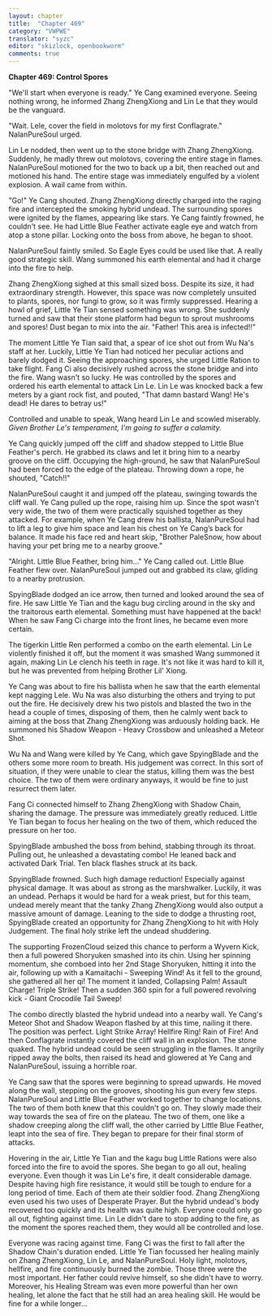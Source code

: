 ```yaml
---
layout: chapter
title:  "Chapter 469"
category: "VWPWE"
translator: "syzc"
editor: "skizlock, openbookworm"
comments: true
---
```


**Chapter 469: Control Spores**

"We'll start when everyone is ready." Ye Cang examined everyone. Seeing nothing wrong, he informed Zhang ZhengXiong and Lin Le that they would be the vanguard.

"Wait. Lele, cover the field in molotovs for my first Conflagrate." NalanPureSoul urged.

Lin Le nodded, then went up to the stone bridge with Zhang ZhengXiong. Suddenly, he madly threw out molotovs, covering the entire stage in flames. NalanPureSoul motioned for the two to back up a bit, then reached out and motioned his hand. The entire stage was immediately engulfed by a violent explosion. A wail came from within.

"Go!" Ye Cang shouted. Zhang ZhengXiong directly charged into the raging fire and intercepted the smoking hybrid undead. The surrounding spores were ignited by the flames, appearing like stars. Ye Cang faintly frowned, he couldn't see. He had Little Blue Feather activate eagle eye and watch from atop a stone pillar. Locking onto the boss from above, he began to shoot.

NalanPureSoul faintly smiled. So Eagle Eyes could be used like that. A really good strategic skill. Wang summoned his earth elemental and had it charge into the fire to help.

Zhang ZhengXiong sighed at this small sized boss. Despite its size, it had extraordinary strength. However, this space was now completely unsuited to plants, spores, nor fungi to grow, so it was firmly suppressed. Hearing a howl of grief, Little Ye Tian sensed something was wrong. She suddenly turned and saw that their stone platform had begun to sprout mushrooms and spores! Dust began to mix into the air. "Father! This area is infected!!"

The moment Little Ye Tian said that, a spear of ice shot out from Wu Na's staff at her. Luckily, Little Ye Tian had noticed her peculiar actions and barely dodged it. Seeing the approaching spores, she urged Little Ration to take flight. Fang Ci also decisively rushed across the stone bridge and into the fire. Wang wasn't so lucky. He was controlled by the spores and ordered his earth elemental to attack Lin Le. Lin Le was knocked back a few meters by a giant rock fist, and pouted, "That damn bastard Wang! He's dead! He dares to betray us!"

Controlled and unable to speak, Wang heard Lin Le and scowled miserably. *Given Brother Le's temperament, I'm going to suffer a calamity.*

Ye Cang quickly jumped off the cliff and shadow stepped to Little Blue Feather's perch. He grabbed its claws and let it bring him to a nearby groove on the cliff. Occupying the high-ground, he saw that NalanPureSoul had been forced to the edge of the plateau. Throwing down a rope, he shouted, "Catch!!"

NalanPureSoul caught it and jumped off the plateau, swinging towards the cliff wall. Ye Cang pulled up the rope, raising him up. Since the spot wasn't very wide, the two of them were practically squished together as they attacked. For example, when Ye Cang drew his ballista, NalanPureSoul had to lift a leg to give him space and lean his chest on Ye Cang’s back for balance. It made his face red and heart skip, "Brother PaleSnow, how about having your pet bring me to a nearby groove."

"Alright. Little Blue Feather, bring him..." Ye Cang called out. Little Blue Feather flew over. NalanPureSoul jumped out and grabbed its claw, gliding to a nearby protrusion.

SpyingBlade dodged an ice arrow, then turned and looked around the sea of fire. He saw Little Ye Tian and the kagu bug circling around in the sky and the traitorous earth elemental. Something must have happened at the back! When he saw Fang Ci charge into the front lines, he became even more certain.

The tigerkin Little Ren performed a combo on the earth elemental. Lin Le violently finished it off, but the moment it was smashed Wang summoned it again, making Lin Le clench his teeth in rage. It's not like it was hard to kill it, but he was prevented from helping Brother Lil' Xiong.

Ye Cang was about to fire his ballista when he saw that the earth elemental kept nagging Lele. Wu Na was also disturbing the others and trying to put out the fire. He decisively drew his two pistols and blasted the two in the head a couple of times, disposing of them, then he calmly went back to aiming at the boss that Zhang ZhengXiong was arduously holding back. He summoned his Shadow Weapon - Heavy Crossbow and unleashed a Meteor Shot.

Wu Na and Wang were killed by Ye Cang, which gave SpyingBlade and the others some more room to breath. His judgement was correct. In this sort of situation, if they were unable to clear the status, killing them was the best choice. The two of them were ordinary anyways, it would be fine to just resurrect them later.

Fang Ci connected himself to Zhang ZhengXiong with Shadow Chain, sharing the damage. The pressure was immediately greatly reduced. Little Ye Tian began to focus her healing on the two of them, which reduced the pressure on her too.

SpyingBlade ambushed the boss from behind, stabbing through its throat. Pulling out, he unleashed a devastating combo! He leaned back and activated Dark Trial. Ten black flashes struck at its back.

SpyingBlade frowned. Such high damage reduction! Especially against physical damage. It was about as strong as the marshwalker. Luckily, it was an undead. Perhaps it would be hard for a weak priest, but for this team, undead merely meant that the tanky Zhang ZhengXiong would also output a massive amount of damage. Leaning to the side to dodge a thrusting root, SpyingBlade created an opportunity for Zhang ZhengXiong to hit with Holy Judgement. The final holy strike left the undead shuddering.

The supporting FrozenCloud seized this chance to perform a Wyvern Kick, then a full powered Shoryuken smashed into its chin. Using her spinning momentum, she comboed into her 2nd Stage Shoryuken, hitting it into the air, following up with a Kamaitachi - Sweeping Wind! As it fell to the ground, she gathered all her qi! The moment it landed, Collapsing Palm! Assault Charge! Triple Strike! Then a sudden 360 spin for a full powered revolving kick - Giant Crocodile Tail Sweep!

The combo directly blasted the hybrid undead into a nearby wall. Ye Cang's Meteor Shot and Shadow Weapon flashed by at this time, nailing it there. The position was perfect. Light Strike Array! Hellfire Ring! Rain of Fire! And then Conflagrate instantly covered the cliff wall in an explosion. The stone quaked. The hybrid undead could be seen struggling in the flames. It angrily ripped away the bolts, then raised its head and glowered at Ye Cang and NalanPureSoul, issuing a horrible roar.

Ye Cang saw that the spores were beginning to spread upwards. He moved along the wall, stepping on the grooves, shooting his gun every few steps. NalanPureSoul and Little Blue Feather worked together to change locations. The two of them both knew that this couldn't go on. They slowly made their way towards the sea of fire on the plateau. The two of them, one like a shadow creeping along the cliff wall, the other carried by Little Blue Feather, leapt into the sea of fire. They began to prepare for their final storm of attacks.

Hovering in the air, Little Ye Tian and the kagu bug Little Rations were also forced into the fire to avoid the spores. She began to go all out, healing everyone. Even though it was Lin Le's fire, it dealt considerable damage. Despite having high fire resistance, it would still be tough to endure for a long period of time. Each of them ate their soldier food. Zhang ZhengXiong even used his two uses of Desperate Prayer. But the hybrid undead's body recovered too quickly and its health was quite high. Everyone could only go all out, fighting against time. Lin Le didn't dare to stop adding to the fire, as the moment the spores reached them, they would all be controlled and lose.

Everyone was racing against time. Fang Ci was the first to fall after the Shadow Chain's duration ended. Little Ye Tian focussed her healing mainly on Zhang ZhengXiong, Lin Le, and NalanPureSoul. Holy light, molotovs, hellfire, and fire continuously burned the zombie. Those three were the most important. Her father could revive himself, so she didn't have to worry. Moreover, his Healing Stream was even more powerful than her own healing, let alone the fact that he still had an area healing skill. He would be fine for a while longer...
